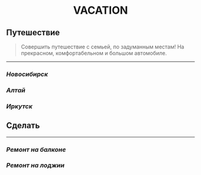 # <p align="center">VACATION

## **Путешествие**

> Совершить путешествие с семьей, по задуманным местам! На прекрасном, комфортабельном и большом автомобиле.
___
### *Новосибирск*

### *Алтай*

### *Иркутск*

## **Сделать**
___
### _Ремонт на балконе_

### _Ремонт на лоджии_
